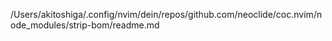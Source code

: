 /Users/akitoshiga/.config/nvim/dein/repos/github.com/neoclide/coc.nvim/node_modules/strip-bom/readme.md